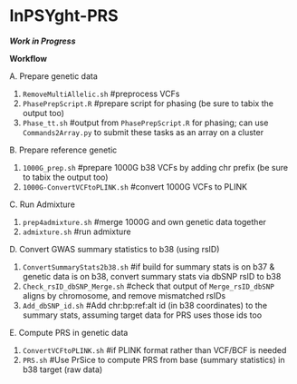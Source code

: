 # InPSYght-PRS

***Work in Progress***

**Workflow**

A. Prepare genetic data
1. `RemoveMultiAllelic.sh` #preprocess VCFs
2. `PhasePrepScript.R` #prepare script for phasing (be sure to tabix the output too)
3. `Phase_tt.sh` #output from `PhasePrepScript.R` for phasing; can use `Commands2Array.py` to submit these tasks as an array on a cluster

B. Prepare reference genetic
1. `1000G_prep.sh` #prepare 1000G b38 VCFs by adding chr prefix (be sure to tabix the output too)
2. `1000G-ConvertVCFtoPLINK.sh` #convert 1000G VCFs to PLINK 

C. Run Admixture  
1. `prep4admixture.sh` #merge 1000G and own genetic data together
2. `admixture.sh` #run admixture

D. Convert GWAS summary statistics to b38 (using rsID)
1. `ConvertSummaryStats2b38.sh` #if build for summary stats is on b37 & genetic data is on b38, convert summary stats via dbSNP rsID to b38
2. `Check_rsID_dbSNP_Merge.sh` #check that output of `Merge_rsID_dbSNP` aligns by chromosome, and remove mismatched rsIDs
3. `Add_dbSNP_id.sh` #Add chr:bp:ref:alt id (in b38 coordinates) to the summary stats, assuming target data for PRS uses those ids too

E. Compute PRS in genetic data
1. `ConvertVCFtoPLINK.sh` #if PLINK format rather than VCF/BCF is needed
2. `PRS.sh` #Use PrSice to compute PRS from base (summary statistics) in b38 target (raw data)
